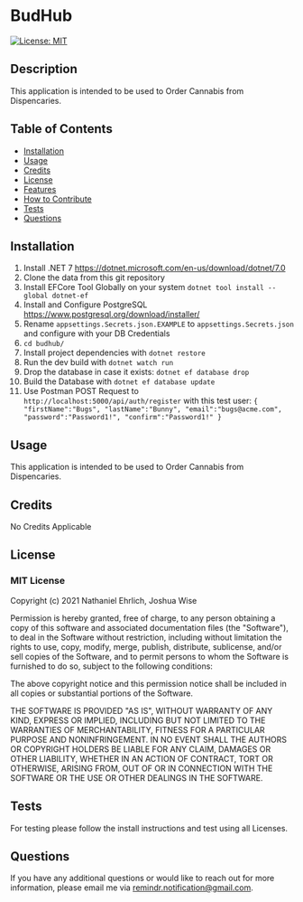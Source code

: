   # BudHub

  [![License: MIT](https://img.shields.io/badge/License-MIT-yellow.svg)](https://opensource.org/licenses/MIT)

  ## Description
  This application is intended to be used to Order Cannabis from Dispencaries.

  ## Table of Contents 
  - [Installation](#installation)
  - [Usage](#usage)
  - [Credits](#credits)
  - [License](#license)
  - [Features](#features)
  - [How to Contribute](#how-to-contribute)
  - [Tests](#tests)
  - [Questions](#questions)

  ## Installation
  1. Install .NET 7 https://dotnet.microsoft.com/en-us/download/dotnet/7.0
  2. Clone the data from this git repository 
  3. Install EFCore Tool Globally on your system
    `dotnet tool install --global dotnet-ef`
  4. Install and Configure PostgreSQL https://www.postgresql.org/download/installer/
  5. Rename `appsettings.Secrets.json.EXAMPLE` to `appsettings.Secrets.json` and configure with your DB Credentials
  6. `cd budhub/`
  7. Install project dependencies with `dotnet restore`
  8. Run the dev build with `dotnet watch run`
  9. Drop the database in case it exists: `dotnet ef database drop`
  10. Build the Database with `dotnet ef database update`
  11. Use Postman POST Request to `http://localhost:5000/api/auth/register` with this test user:
    ```
    {
        "firstName":"Bugs",
        "lastName":"Bunny",
        "email":"bugs@acme.com",
        "password":"Password1!",
        "confirm":"Password1!"
    }
    ```
  
  ## Usage
  This application is intended to be used to Order Cannabis from Dispencaries.
            
  ## Credits
  No Credits Applicable

  ## License
  ### MIT License

  Copyright (c) 2021 Nathaniel Ehrlich, Joshua Wise

Permission is hereby granted, free of charge, to any person obtaining a copy of this software and associated documentation files (the "Software"), to deal in the Software without restriction, including without limitation the rights to use, copy, modify, merge, publish, distribute, sublicense, and/or sell copies of the Software, and to permit persons to whom the Software is furnished to do so, subject to the following conditions:
      
The above copyright notice and this permission notice shall be included in all copies or substantial portions of the Software.
      
THE SOFTWARE IS PROVIDED "AS IS", WITHOUT WARRANTY OF ANY KIND, EXPRESS OR IMPLIED, INCLUDING BUT NOT LIMITED TO THE WARRANTIES OF MERCHANTABILITY, FITNESS FOR A PARTICULAR PURPOSE AND NONINFRINGEMENT. IN NO EVENT SHALL THE AUTHORS OR COPYRIGHT HOLDERS BE LIABLE FOR ANY CLAIM, DAMAGES OR OTHER LIABILITY, WHETHER IN AN ACTION OF CONTRACT, TORT OR OTHERWISE, ARISING FROM, OUT OF OR IN CONNECTION WITH THE SOFTWARE OR THE USE OR OTHER DEALINGS IN THE SOFTWARE.


  ## Tests
  For testing please follow the install instructions and test using all Licenses.

  ## Questions
  If you have any additional questions or would like to reach out for more information, please email me via [remindr.notification@gmail.com](mailto:nwehrlich@gmail.com?subject=[GitHub]).